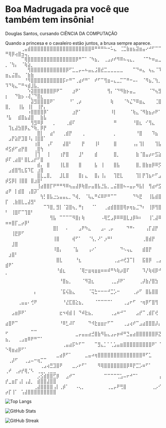 # Boa Madrugada pra você que também tem insônia!

Douglas Santos, cursando CIÊNCIA DA COMPUTAÇÃO

Quando a princesa e o cavaleiro estão juntos, a bruxa sempre aparece.
⠀⠀⠀⠀⠀⢀⣤⣾⣿⣿⣿⣿⣿⣿⣿⣿⣿⣿⣿⣿⣿⣿⣿⣿⣿⣿⣿⠿⠛⠛⠛⠓⠒⠥⣄⠀⢈⣉⣷⣶⣦⣽⣶⣤⠔⠚⠋⠉⠉⠛⢿⡿⢴⣿⣲⢤⡀⠀⠀⠀⠀⠀⠀⠀⠀
⠀⠀⠀⠀⠀⠉⢿⣿⣿⣿⣿⣿⣿⣿⣿⣿⣿⣿⣿⣿⣿⣿⡿⠛⠉⠁⠈⠳⣦⡀⠀⢀⣠⡴⠞⠻⠿⠦⢤⣄⡀⠀⠀⠈⠉⠓⠶⣤⣀⡀⠈⢳⡄⠀⠈⢷⣵⡀⠀⠀⠀⠀⠀⠀⠀
⠀⠀⠀⠀⠀⠀⠀⢻⣿⣿⣿⣿⣿⣿⣿⣿⣿⣿⣿⡿⠋⣁⣀⡤⠤⠦⣤⣄⣨⣿⣞⣉⣀⣀⣀⣀⣀⠀⠀⠀⠉⠙⠶⣄⠀⢦⣄⠈⠹⣶⣄⣬⣿⣄⠀⠈⣷⣷⠀⠀⠀⠀⠀⠀⠀
⠀⠀⠀⠀⠀⠀⠘⠻⣿⣿⣿⣿⣿⣿⣿⣿⣿⣿⡯⠖⠛⠉⢀⣴⠞⠛⠁⠀⠞⠋⠉⢻⣶⠤⣄⣀⡉⠉⠛⠒⠤⠄⠀⠈⠻⣦⡈⢳⡀⠹⠙⢷⣄⠉⠛⠲⣾⣸⣧⡀⠀⠀⠀⠀⠀
⠀⠀⠀⠀⠀⠀⠀⠱⣽⣿⣿⣿⣿⣿⣿⡿⠟⠉⠀⠀⠀⣰⠟⠁⠀⠀⠀⠀⠀⠀⠀⠀⢻⡄⠈⠙⠻⣷⡦⣤⣀⠀⠀⠀⠀⠈⠙⢦⣻⡆⠀⠀⠙⣷⡦⠠⢼⡈⠙⣿⣆⠀⠀⠀⠀
⠀⠀⠀⠀⠀⠀⠀⠀⣽⣻⣿⣿⣿⣿⠟⠁⠀⠀⠀⠀⠘⠁⢀⡴⠀⠀⠀⠀⠀⠀⠀⠀⠀⢷⠀⠀⠀⠈⠳⣌⠙⠿⣶⣄⠀⠀⠀⢈⣿⣿⡀⠀⠀⢸⣧⠀⢸⡇⠀⢸⡟⡄⠀⠀⠀
⠀⠀⠀⠀⠀⠀⠀⠰⣿⣿⣿⣿⡿⠁⠀⠀⠀⠀⠀⠀⠀⣰⡟⠁⠀⠀⠀⠀⠀⠀⠀⠀⠀⠸⡇⠀⠀⠀⠀⠈⢷⣄⠈⠻⣷⣦⡴⠟⠁⠘⣧⠀⠀⣾⣿⣦⣼⣿⠀⠀⣷⣧⠀⠀⠀
⠀⠀⠀⠀⠀⠀⠀⠀⢻⣻⠿⡿⠀⠀⠀⡀⠀⠀⠀⢀⣾⠏⠀⠀⠀⠀⠀⠀⠀⠀⠀⠀⠀⠀⠛⠀⠀⠀⠀⠀⠘⣿⣆⠀⠊⢻⣄⠀⠀⠀⢹⣆⣼⣳⣿⡿⣄⠙⢷⡀⡿⡟⠀⠀⠀
⠀⠀⠀⠀⠀⠀⠀⠀⠀⠀⣿⡇⠀⠀⣴⠃⠀⠀⢀⣾⡟⠀⠀⠀⢀⠀⠀⠀⠀⠀⠀⠀⠀⠀⡀⠀⠀⠀⠀⠀⠀⠘⣿⠀⠀⠀⠹⣦⠀⠀⣠⡟⣵⡟⣹⣿⠸⡄⢸⣿⣿⠁⠀⠀⠀
⠀⠀⠀⠀⠀⠀⠀⠀⠀⢰⣿⠀⠀⢠⠏⠀⠀⠀⣼⣿⠃⠀⠀⠀⡟⠀⠀⠀⢸⠇⠀⠀⠀⠀⣿⠀⠀⠀⠀⠀⢠⡄⢹⡇⠀⠀⠀⢹⣧⠾⣫⡾⠋⣴⡟⣿⠀⠀⢀⣿⢳⠀⠀⠀⠀
⠀⠀⠀⠀⠀⠀⠀⠀⠀⢸⢹⠀⠀⢸⠀⠀⠀⢰⡟⣿⠀⠀⠀⣸⠃⠀⠀⠀⣾⠀⠀⠀⠀⠀⣿⡀⠀⠀⠀⠀⠀⣷⠈⣿⣤⡴⠖⣫⣵⡾⠏⢀⣴⣿⠃⣿⣇⣠⡞⠋⣿⠀⠀⠀⠀
⠀⠀⠀⠀⠀⠀⠀⠀⠀⠀⣾⡄⠀⣿⠀⠀⠀⢸⣇⣿⠀⠀⠀⣿⠀⠀⠀⠀⣧⠀⢸⠀⠀⠀⣿⣧⠀⠀⠀⠀⠀⣿⡀⣿⣷⣶⡿⠿⡫⠀⣠⣾⣿⢻⣆⣯⠹⣏⠀⣰⣿⠀⠀⠀⠀
⠀⠀⠀⠀⠀⠀⠀⠀⠀⠀⣿⣇⣀⣿⡀⠀⠀⣸⣇⣿⠀⠀⠀⣿⡆⣄⠀⠀⣿⡄⢸⡄⠀⠀⢹⣟⣇⠀⠀⠀⠀⢹⡇⡟⢹⣦⠖⠋⣠⡾⣫⡿⡇⢸⣿⣿⠀⣿⣰⣿⠃⠀⠀⠀⠀
⠀⠀⠀⠀⠀⠀⠀⠀⠀⠀⢸⣴⣿⣿⡏⠟⠛⠛⠻⠿⢦⣤⣼⡿⢷⣿⡤⣤⣿⣧⣘⣧⡀⣀⣬⣿⣿⠦⠤⣤⡤⠻⣧⡇⠀⢻⣴⠞⣫⣴⠟⠀⡇⣾⣿⠀⢠⣿⡽⠁⠀⠀⠀⠀⠀
⠀⠀⠀⠀⠀⠀⠀⠀⠀⠀⠀⢳⡃⣿⣧⣐⣢⣤⣤⣄⡀⠙⢾⡀⠀⠈⢧⣄⠛⠮⠿⠟⠛⠉⠉⠀⠀⠀⠀⠀⠙⠳⣟⠀⠀⢸⣧⣾⣿⡏⠀⢀⣷⣿⣇⣀⣼⣻⠃⠀⠀⠀⠀⠀⠀
⠀⠀⠀⠀⠀⠀⠀⠀⠀⠀⠀⠀⠉⠹⣿⡀⣻⡇⠈⣽⣿⢦⡀⠛⡆⠀⠀⠈⠁⠀⠀⢀⣴⣾⣿⣿⣿⢿⡶⢶⣦⣈⠙⠆⠀⢸⡿⢻⣿⠃⠀⢸⣿⠏⠉⢹⣿⠃⠀⠀⠀⠀⠀⠀⠀
⠀⠀⠀⠀⠀⠀⠀⠀⠀⠀⠀⠀⠀⠀⢻⣧⠀⠉⠉⠉⠉⠻⣿⡆⢷⠀⠀⠀⠀⠀⠠⢿⣋⣠⡿⠿⠿⣿⣇⣰⡿⠷⠆⠀⠀⢸⢁⣼⠿⠶⠶⣿⡏⣀⡴⡿⠃⠀⠀⠀⠀⠀⠀⠀⠀
⠀⠀⠀⠀⠀⠀⠀⠀⠀⠀⠀⠀⠀⠀⠀⣿⡇⠀⠀⠄⠀⠀⠀⣠⠟⠳⣄⠀⠀⠀⣠⠄⢀⡤⠀⠀⠀⠀⠙⠛⠂⠀⠀⠀⢠⡏⣼⡟⠀⠀⠀⢸⣟⡿⠋⠀⠀⠀⠀⠀⠀⠀⠀⠀⠀
⠀⠀⠀⠀⠀⠀⠀⠀⠀⠀⠀⠀⠀⠀⠀⢸⣿⠀⠀⠀⠀⢾⠋⠁⠀⠀⠈⢣⡀⠜⠁⡰⠛⠃⠀⠀⠀⠀⠀⠀⠀⠀⠀⢀⣿⣾⡟⠀⠀⠀⠀⣸⣿⠀⠀⠀⠀⠀⠀⠀⠀⠀⠀⠀⠀
⠀⠀⠀⠀⠀⠀⠀⠀⠀⠀⠀⠀⠀⠀⠀⠸⣿⡄⠀⠀⠀⠈⣧⠀⠀⠀⢠⠔⠁⠀⠀⠀⠀⠀⠀⠀⠙⠢⢤⣄⠀⠀⠀⣾⣿⡟⠀⠀⠀⠀⣰⣿⠃⠀⠀⠀⠀⠀⠀⠀⠀⠀⠀⠀⠀
⠀⠀⠀⠀⠀⠀⠀⠀⠀⠀⠀⠀⠀⠀⠀⠀⣿⣇⠀⠀⠀⠀⠘⣆⠀⠀⠀⠀⠀⠀⠀⠀⠀⠀⢀⣠⠴⢞⣹⠉⡇⠀⠀⣯⣿⡿⠀⢀⣠⣾⠟⠁⠀⠀⠀⠀⠀⠀⠀⠀⠀⠀⠀⠀⠀
⠀⠀⠀⠀⠀⠀⠀⠀⠀⠀⠀⠀⠀⠀⠀⠀⠘⣾⣆⠀⠀⠀⠀⠈⢿⡒⣶⢶⣶⣶⠶⠶⠾⠛⠳⢷⡴⣿⠏⠀⠀⠀⠀⠹⡜⢷⢾⡿⠚⠁⠀⠀⠀⠀⠀⠀⠀⠀⠀⠀⠀⠀⠀⠀⠀
⠀⠀⠀⠀⠀⠀⠀⠀⠀⠀⠀⠀⠀⠀⠀⠀⠀⠘⣿⣦⡀⠀⠀⠀⠈⠻⣽⣆⠀⠀⠀⠀⠀⢀⣀⡼⠟⠁⠀⠀⠀⠀⢀⡼⣷⡜⣿⣳⠀⠀⠀⠀⠀⠀⠀⠀⠀⠀⠀⠀⠀⠀⠀⠀⠀
⠀⠀⠀⠀⠀⠀⠀⠀⠀⡄⠀⠀⠀⠀⠀⠀⠀⠈⣯⢮⣷⣄⠀⠀⠀⠀⠈⢭⣓⠒⠒⠒⠚⣉⡡⠒⠀⠀⠀⠀⢀⡴⠋⠀⣿⣧⣿⣿⠀⠀⠀⠀⠀⠀⠀⠀⠀⠀⠀⠀⠀⠀⠀⠀⠀
⠀⠀⠀⠀⢀⣤⣤⠄⢚⠟⠀⠀⠀⠀⠀⠀⠀⠀⠘⣜⣏⣿⣕⣦⡀⠀⠀⠀⠈⠉⠉⠉⠉⠁⠀⠀⠀⢀⣠⠖⠋⠀⠐⢶⡿⠋⣿⢻⠀⠀⠀⠀⠀⠀⠀⠀⠀⠀⠀⠀⠀⠀⠀⠀⠀
⠀⠀⣠⣶⡿⠟⠁⠀⠀⠀⠀⠀⠀⠀⠀⠀⠀⣖⠲⢾⣾⢸⠀⠙⠾⣗⣦⡀⠀⠀⠀⠀⠀⢀⣠⠶⠚⠉⠀⠀⠀⣠⡞⠉⢀⣾⡏⢞⠀⠀⠀⠀⠀⠀⠀⠀⠀⠀⠀⠀⠀⠀⠀⠀⠀
⣴⣿⠟⠉⠀⠀⠀⠀⠀⠀⠀⠀⠀⠀⠀⠀⠀⠘⠿⣃⠼⠏⠀⠀⠀⠀⠙⠺⣗⣶⣶⡖⠋⠉⠀⠀⠀⢀⣠⢴⠞⠉⣠⣴⣿⣿⣿⡼⡄⠀⠀⠀⠀⠀⠀⠀⠀⣀⣀⠀⠀⠀⠀⠀⠀
⠋⠀⠀⠀⠀⠀⠀⠀⠀⠀⠀⠀⠀⠀⠀⠀⠀⠀⠀⠀⠀⠀⣀⡤⣤⣤⣴⣚⣿⣷⠻⣧⣄⣠⡤⡶⠾⠛⣙⣤⣴⣿⣿⣿⣿⣿⣿⡿⣝⣦⡀⠀⠀⢀⣠⣶⠿⠟⠛⠉⠁⠀⠀⠀⠀
⠀⠀⠀⠀⠀⠀⠀⠀⠀⠀⠀⠀⠀⠀⠀⠀⠀⠀⢀⣤⣴⡯⠓⠋⠉⠀⠀⠀⠉⣻⣄⡁⠁⢁⣡⣤⣶⣿⣿⣿⣿⣿⣿⣿⣿⣿⠟⠁⠈⠑⢿⣶⣴⡿⠋⠁⠀⠀⠀⠀⠀⠀⠀⠀⠀
⠀⠀⠀⠀⠀⠀⠀⠀⠀⠀⠀⠀⠀⠀⠀⠀⣀⣴⡿⠋⠁⠀⠀⠀⠀⣀⣤⠴⢶⣿⣿⣿⣿⣿⣿⣿⣿⣿⣿⣿⣿⣿⣿⠿⠋⣁⠀⠀⠀⠀⢀⡼⠋⠀⠀⢀⣠⠤⠒⢶⡉⠉⠀⠀⠀
⠀⠀⠀⠀⠀⠀⠀⠀⠀⠀⠀⢀⣠⢴⣛⣹⣿⠟⠀⠀⠀⣀⡠⠖⠋⠁⠀⠀⠀⠻⢿⣿⣿⣿⣿⣿⣿⣿⡿⠿⡟⣉⡡⠶⠋⠁⠀⠀⠀⢀⠞⠀⢀⡴⡞⢿⡈⠣⠀⢀⣀⡀⢀⣀⣀
⠀⠀⠀⠀⠀⠀⠀⠀⠀⠀⡠⣪⣾⣿⣿⣋⡿⠀⠀⣠⠞⠉⠀⠀⠀⠀⠀⠀⠀⠀⠀⠉⠉⠉⠉⢉⣡⠤⠖⠚⠉⠁⠀⠀⠀⠀⠀⠀⢠⡞⣀⣶⡏⢠⡇⢠⣼⡀⠀⣾⣿⣿⣼⣿⣿
⠀⠀⠀⠀⠀⠀⠀⠀⠀⢀⣼⣿⣿⣿⣿⢠⡇⢀⡾⠁⠀⠀⠠⢄⡀⠀⠀⠀⠀⠀⠀⠀⢀⣀⡤⠟⢛⣿⠀⠀⠀⠀⠀⠀⠀⠀⢀⡠⠊⡴⡏⢸⠁⠀⢡⣼⣿⣿⣿⣿⣿⣿⣿⣿⣿

![Top Langs](https://github-readme-stats.vercel.app/api/top-langs/?username=DouglaSantos777&layout=compact)

![GitHub Stats](https://github-readme-stats.vercel.app/api?username=DouglaSantos777&show_icons=true&theme=radical)

![GitHub Streak](https://github-readme-streak-stats.herokuapp.com/?user=DouglaSantos777&theme=radical)


